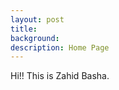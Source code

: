 ```yaml
---
layout: post
title: 
background: 
description: Home Page
---
```



<p>
	Hi!! This is Zahid Basha.
</p>

